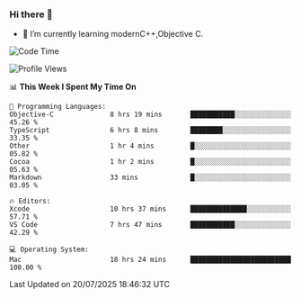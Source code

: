 ### Hi there 👋
- 🌱 I’m currently learning modernC++,Objective C.
<!--
**Asukaki7/Asukaki7** is a ✨ _special_ ✨ repository because its `README.md` (this file) appears on your GitHub profile.

Here are some ideas to get you started:

- 🔭 I’m currently working on ...
- 🌱 I’m currently learning ...
- 👯 I’m looking to collaborate on ...
- 🤔 I’m looking for help with ...
- 💬 Ask me about ...
- 📫 How to reach me: ...
- 😄 Pronouns: ...
- ⚡ Fun fact: ...
-->
<!--START_SECTION:waka-->
![Code Time](http://img.shields.io/badge/Code%20Time-614%20hrs%2032%20mins-blue)

![Profile Views](http://img.shields.io/badge/Profile%20Views-0-blue)

📊 **This Week I Spent My Time On** 

```text
💬 Programming Languages: 
Objective-C              8 hrs 19 mins       ███████████░░░░░░░░░░░░░░   45.26 % 
TypeScript               6 hrs 8 mins        ████████░░░░░░░░░░░░░░░░░   33.35 % 
Other                    1 hr 4 mins         █░░░░░░░░░░░░░░░░░░░░░░░░   05.82 % 
Cocoa                    1 hr 2 mins         █░░░░░░░░░░░░░░░░░░░░░░░░   05.63 % 
Markdown                 33 mins             █░░░░░░░░░░░░░░░░░░░░░░░░   03.05 % 

🔥 Editors: 
Xcode                    10 hrs 37 mins      ██████████████░░░░░░░░░░░   57.71 % 
VS Code                  7 hrs 47 mins       ███████████░░░░░░░░░░░░░░   42.29 % 

💻 Operating System: 
Mac                      18 hrs 24 mins      █████████████████████████   100.00 % 
```


 Last Updated on 20/07/2025 18:46:32 UTC
<!--END_SECTION:waka-->
